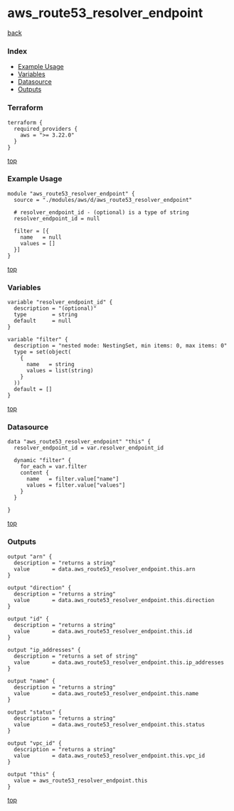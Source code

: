 # aws_route53_resolver_endpoint

[back](../aws.md)

### Index

- [Example Usage](#example-usage)
- [Variables](#variables)
- [Datasource](#datasource)
- [Outputs](#outputs)

### Terraform

```hcl
terraform {
  required_providers {
    aws = ">= 3.22.0"
  }
}
```

[top](#index)

### Example Usage

```hcl
module "aws_route53_resolver_endpoint" {
  source = "./modules/aws/d/aws_route53_resolver_endpoint"

  # resolver_endpoint_id - (optional) is a type of string
  resolver_endpoint_id = null

  filter = [{
    name   = null
    values = []
  }]
}
```

[top](#index)

### Variables

```hcl
variable "resolver_endpoint_id" {
  description = "(optional)"
  type        = string
  default     = null
}

variable "filter" {
  description = "nested mode: NestingSet, min items: 0, max items: 0"
  type = set(object(
    {
      name   = string
      values = list(string)
    }
  ))
  default = []
}
```

[top](#index)

### Datasource

```hcl
data "aws_route53_resolver_endpoint" "this" {
  resolver_endpoint_id = var.resolver_endpoint_id

  dynamic "filter" {
    for_each = var.filter
    content {
      name   = filter.value["name"]
      values = filter.value["values"]
    }
  }

}
```

[top](#index)

### Outputs

```hcl
output "arn" {
  description = "returns a string"
  value       = data.aws_route53_resolver_endpoint.this.arn
}

output "direction" {
  description = "returns a string"
  value       = data.aws_route53_resolver_endpoint.this.direction
}

output "id" {
  description = "returns a string"
  value       = data.aws_route53_resolver_endpoint.this.id
}

output "ip_addresses" {
  description = "returns a set of string"
  value       = data.aws_route53_resolver_endpoint.this.ip_addresses
}

output "name" {
  description = "returns a string"
  value       = data.aws_route53_resolver_endpoint.this.name
}

output "status" {
  description = "returns a string"
  value       = data.aws_route53_resolver_endpoint.this.status
}

output "vpc_id" {
  description = "returns a string"
  value       = data.aws_route53_resolver_endpoint.this.vpc_id
}

output "this" {
  value = aws_route53_resolver_endpoint.this
}
```

[top](#index)